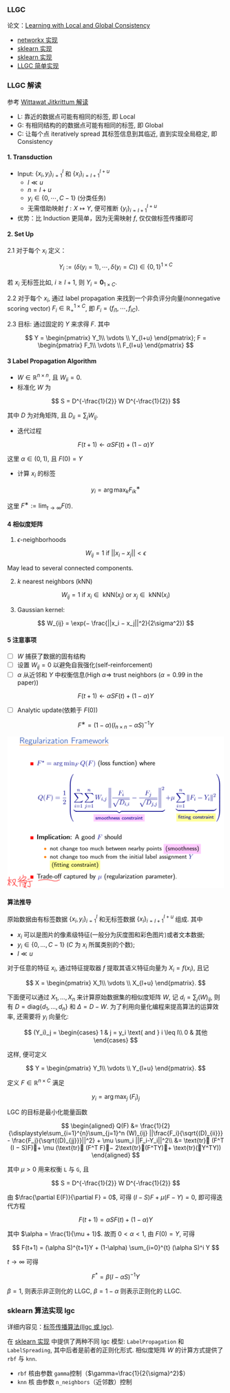 ### LLGC

论文：[Learning with Local and Global Consistency](../papers/LGC.pdf)

- [networkx 实现](https://networkx.github.io/documentation/stable/reference/algorithms/generated/networkx.algorithms.node_classification.lgc.local_and_global_consistency.html)
- [sklearn 实现](http://sklearn.apachecn.org/#/docs/15)
- [sklearn 实现](https://scikit-learn.org/stable/modules/label_propagation.html)
- [LLGC 简单实现](lgc.ipynb)

### LLGC 解读

参考 [Wittawat Jitkrittum 解读](https://pdfs.semanticscholar.org/1a55/01b537d94178c723ee475a59e3345e9e89c8.pdf)

- L: 靠近的数据点可能有相同的标签, 即 Local
- G: 有相同结构的的数据点可能有相同的标签, 即 Global
- C: 让每个点 iteratively spread 其标签信息到其临近, 直到实现全局稳定, 即 Consistency

#### 1. Transduction

- Input: $\{x_i,y_i\}_{i=1}^{l}$ 和 $\{x_i\}_{i=l+1}^{l+u}$
    - $l \ll u$
    - $n = l + u$
    - $y_i \in \{0,\cdots, C-1\}$ (分类任务)
    - 无需借助映射 $f: X \mapsto Y$, 便可推断 $\{y_i\}_{i=l+1}^{l+u}$
- 优势：比  Induction 更简单，因为无需映射 $f$, 仅仅做标签传播即可

#### 2. Set Up

2.1 对于每个 $x_i$ 定义：

$$
Y_i := (\delta (y_i = 1),\cdots,\delta(y_i = C)) \in \{0,1\}^{1 \times C}
$$

若 $x_i$ 无标签比如, $i \geq  l + 1$, 则 $Y_i = \mathbf{0}_{1 \times C}$.

2.2 对于每个 $x_i$, 通过 label propagation 来找到一个非负评分向量(nonnegative scoring vector) $F_i \in \mathbb{R}_{+}^{1 \times C}$, 即 $F_i = (f_{i1},\cdots,f_{iC})$.

2.3 目标: 通过固定的 $Y$ 来求得 $F$. 其中

$$
Y = \begin{pmatrix}
Y_1\\ \vdots \\ Y_{l+u}
\end{pmatrix};
F = \begin{pmatrix}
F_1\\ \vdots \\ F_{l+u}
\end{pmatrix}
$$

#### 3 Label Propagation Algorithm

- $W \in \mathbb{R}^{n \times n}$, 且 $W_{ii} = 0$.
- 标准化 $W$ 为

$$
S = D^{-\frac{1}{2}} W D^{-\frac{1}{2}}
$$

其中 $D$ 为对角矩阵, 且 $D_{ii} = \sum_{j}W_{ij}$.

- 迭代过程

$$
F(t + 1) \leftarrow \alpha SF(t) + (1 − \alpha)Y
$$

这里 $\alpha \in (0,1)$, 且 $F(0) = Y$

- 计算 $x_i$ 的标签

$$
y_i = \arg\max_k
F^∗_{ik}
$$

这里 $F^∗ := \displaystyle\lim_{t \to \infty} F(t)$.

#### 4 相似度矩阵

1. $\epsilon$-neighborhoods

$$
W_{ij} = 1 \text{ if } ||x_i − x_j|| < \epsilon
$$

May lead to several connected components.

2. $k$ nearest neighbors (kNN)

$$
W_{ij} = 1 \text{ if } x_i \in \text{ kNN}(x_j) \text{ or } x_j \in \text{ kNN}(x_i)
$$

3. Gaussian kernel:

$$
W_{ij} = \exp(− \frac{||x_i − x_j||^2}{2\sigma^2})
$$

#### 5 注意事项

- [ ] $W$ 捕获了数据的固有结构
- [ ] 设置 $W_{ij} = 0$ 以避免自我强化(self-reinforcement)
- [ ] $\alpha$ 从近邻和 $Y$ 中权衡信息(High $\alpha \Rightarrow$ trust neighbors ($\alpha = 0.99$ in the paper))

$$
F(t + 1) \leftarrow \alpha SF(t) + (1 − \alpha)Y
$$

- [ ] Analytic update(依赖于 $F(0)$)

$$
F^∗ = (1 − \alpha)(I_{n\times n} − \alpha S)^{−1} Y
$$

![lgc](images/lgc.PNG)

#### 算法推导

原始数据由有标签数据 $\{x_i,y_i\}_{i=1}^{l}$ 和无标签数据 $\{x_i\}_{i=l+1}^{l+u}$ 组成. 其中

- $x_i$ 可以是图片的像素级特征(一般分为灰度图和彩色图片)或者文本数据;
- $y_i \in \{0, \ldots, C-1\}$ ($C$ 为 $x_i$ 所属类别的个数);
- $l \ll u$

对于任意的特征 $x_i$, 通过特征提取器 $f$ 提取其语义特征向量为 $X_i = f(x_i)$, 且记

$$
X = \begin{pmatrix}
X_1\\ \vdots \\ X_{l+u}
\end{pmatrix}.
$$

下面便可以通过 $X_1,\ldots, X_n$ 来计算原始数据集的相似度矩阵 $W$, 记 $d_i = \sum_j (W)_{ij}$, 则有 $D = \text{diag}\{d_1, \ldots, d_n\}$ 和 $\Delta = D-W$. 为了利用向量化编程来提高算法的运算效率, 还需要将 $y_i$ 向量化:

$$
(Y_i)_j = \begin{cases}
1 & j = y_i \text{ and } i \leq l\\
0 & 其他
\end{cases}
$$

这样, 便可定义

$$
Y = \begin{pmatrix}
Y_1\\ \vdots \\ Y_{l+u}
\end{pmatrix}.
$$

定义 $F \in \mathbb{R}^{n\times C}$ 满足

$$
y_i = \arg\max_j \; (F_i)_j
$$

LGC 的目标是最小化能量函数

$$
\begin{aligned}
Q(F) &= \frac{1}{2} {\displaystyle\sum_{i=1}^{n}\sum_{j=1}^n (W)_{ij} ||\frac{F_i}{\sqrt{(D)_{ii}}} - \frac{F_j}{\sqrt{(D)_{jj}}}||^2} + \mu \sum_i ||F_i-Y_i||^2\\
&= \text{tr} (F^T (I − S)F)+ \mu (\text{tr} (F^T F)− 2\text{tr}(F^TY)+ \text{tr}(Y^TY))
\end{aligned}
$$

其中 $\mu >0$ 用来权衡 `L` 与 `G`, 且

$$
S = D^{-\frac{1}{2}} W D^{-\frac{1}{2}}
$$

由 $\frac{\partial E(F)}{\partial F} = 0$, 可得 $(I − S)F + \mu (F − Y ) = 0$, 即可得迭代方程

$$
F(t+1)= \alpha SF(t) + (1-\alpha) Y
$$

其中 $\alpha = \frac{1}{\mu + 1}$. 故而 $0<\alpha<1$, 由 $F(0)=Y$, 可得

$$
F(t+1) = (\alpha S)^{t+1}Y + (1-\alpha) \sum_{i=0}^{t} (\alpha S)^i Y
$$

$t\to \infty$ 可得

$$
F^* = \beta (I-\alpha S)^{-1}Y
$$

$\beta=1$, 则表示非正则化的 LLGC, $\beta=1- \alpha$ 则表示正则化的 LLGC.

### sklearn 算法实现 lgc

详细内容见：[标签传播算法(llgc 或 lgc)](https://www.cnblogs.com/q735613050/p/10402835.html).

在 [sklearn 实现](https://scikit-learn.org/stable/modules/label_propagation.html) 中提供了两种不同 lgc 模型: `LabelPropagation` 和 `LabelSpreading`, 其中后者是前者的正则化形式. 相似度矩阵 $W$ 的计算方式提供了 `rbf` 与 `knn`.

- `rbf` 核由参数 `gamma`控制（$\gamma=\frac{1}{2{\sigma}^2}$）
- `knn` 核 由参数 `n_neighbors`（近邻数）控制
